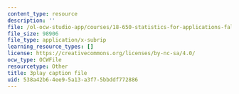 ```yaml
---
content_type: resource
description: ''
file: /ol-ocw-studio-app/courses/18-650-statistics-for-applications-fall-2016/538a42b64ee95a13a3f75bbddf772886_yP1S37BiEsQ.vtt
file_size: 98906
file_type: application/x-subrip
learning_resource_types: []
license: https://creativecommons.org/licenses/by-nc-sa/4.0/
ocw_type: OCWFile
resourcetype: Other
title: 3play caption file
uid: 538a42b6-4ee9-5a13-a3f7-5bbddf772886
---
```


